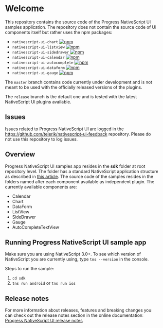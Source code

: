 # Welcome
This repository contains the source code of the Progress NativeScript UI samples application. The repository does not contain the source code of UI components itself but rather uses the npm packages:
- `nativescript-ui-chart` [![npm](https://img.shields.io/npm/v/nativescript-ui-chart.svg)](https://www.npmjs.com/package/nativescript-ui-chart)
- `nativescript-ui-listview` [![npm](https://img.shields.io/npm/v/nativescript-ui-listview.svg)](https://www.npmjs.com/package/nativescript-ui-listview)
- `nativescript-ui-sidedrawer` [![npm](https://img.shields.io/npm/v/nativescript-ui-sidedrawer.svg)](https://www.npmjs.com/package/nativescript-ui-sidedrawer)
- `nativescript-ui-calendar` [![npm](https://img.shields.io/npm/v/nativescript-ui-calendar.svg)](https://www.npmjs.com/package/nativescript-ui-calendar)
- `nativescript-ui-autocomplete` [![npm](https://img.shields.io/npm/v/nativescript-ui-autocomplete.svg)](https://www.npmjs.com/package/nativescript-ui-autocomplete)
- `nativescript-ui-dataform` [![npm](https://img.shields.io/npm/v/nativescript-ui-dataform.svg)](https://www.npmjs.com/package/nativescript-ui-dataform)
- `nativescript-ui-gauge` [![npm](https://img.shields.io/npm/v/nativescript-ui-gauge.svg)](https://www.npmjs.com/package/nativescript-ui-gauge)

The `master` branch contains code currently under development and is not meant to be used with the officially released versions of the plugins.

The `release` branch is the default one and is tested with the latest NativeScript UI plugins available.

## Issues
Issues related to Progress NativeScript UI are logged in the https://github.com/telerik/nativescript-ui-feedback repository. Please do not use this repository to log issues.

## Overview
Progress NativeScript UI samples app resides in the **sdk** folder at root repository level. The folder has a standard NativeScript application structure as described in [this article](http://docs.nativescript.org/getting-started#directory-structure). The source code of the samples resides in the folders named after each component available as independent plugin. The currently available components are:

- Calendar
- Chart
- DataForm
- ListView
- SideDrawer
- Gauge
- AutoCompleteTextView

## Running **Progress NativeScript UI** sample app
Make sure you are using NativeScript 3.0+. To see which version of NativeScript you are currently using, type `tns --version` in the console.

Steps to run the sample:

1. `cd sdk`
2. `tns run android` or `tns run ios`


## Release notes
For more information about releases, features and breaking changes you can check out the release notes section in the online documentation:
[Progress NativeScript UI release notes](http://docs.telerik.com/devtools/nativescript-ui/release-notes)
